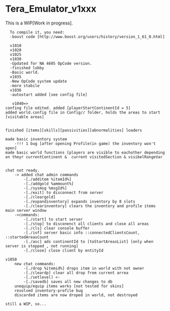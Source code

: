 # Tera_Emulator_v1xxx
This is a WIP[Work in progress].

      To compile it, you need:
      -boost code [http://www.boost.org/users/history/version_1_61_0.html]

      v1010
      v1020
      v1025
      v1030
      -Updated for NA 4605 OpCode version.
      -finished lobby
      -Basic world.
      v1035
      -New OpCode system update
      -more stabile
      v1036
      -autostart added [see config file]
      
       v1040=>
	confing file edited. added [playerStartContinentId = 5] 
	added world.config file in Config// folder, holds the areas to start [visitable areas]

		
	finished [items][skills][passivities][abnormalities] loaders
	
	made basic inventory system
		-!!! 1 bug [after opening Profile(in game) the inventory won't open]
	made basic world functions [players are visible to eachother depending on theyr currentContinent & 	current visitedSection & visibelRangeVar
	

	chat not ready.
		-> added chat admin commands
			-[./additem %itemId%]
			-[./addgold %ammount%]
			-[./sysmsg %msgId%]
			-[./exit] to disconnect from server
			-[./cleargold]
			-[./expandinventory] expands inventory by 8 slots
			-[./clearinventory] clears the inventory and profile items
	main server window
		->commands:
			-[./start] to start server
			-[./stop] to disconenct all clients and close all areas 
			-[./cls] clear console buffer
			-[./inf] server basic info ::connectedClientsCount, ::startedAreasCount
			-[./asc] ads continentId to [toStartAreasList] [only when server is stopped , not running]
			-[./close] close client by entityId

	v1050
		new chat commands:
			-[./drop %itemid%] drops item in world with not owner
			-[./cleardp] clear all drop from current arrea
			-[./setlevel] <-
			-[./savedb] saves all new changes to db
		unequip/equip items works [not tested for skins]
		resolved inventory-profile bug
		discarded items are now droped in world, not destroyed
		
	still a WIP, so... 
